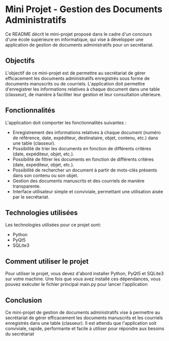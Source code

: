 # Mini Projet - Gestion des Documents Administratifs

Ce README décrit le mini-projet proposé dans le cadre d'un concours d'une école supérieure en informatique, qui vise à développer une application de gestion de documents administratifs pour un secrétariat.

## Objectifs
L'objectif de ce mini-projet est de permettre au secrétariat de gérer efficacement les documents administratifs enregistrés sous forme de documents manuscrits ou de courriels. L'application doit permettre d'enregistrer les informations relatives à chaque document dans une table (classeur), de manière à faciliter leur gestion et leur consultation ultérieure.

## Fonctionnalités
L'application doit comporter les fonctionnalités suivantes :

* Enregistrement des informations relatives à chaque document (numéro de référence, date, expéditeur, destinataire, objet, contenu, etc.) dans une table (classeur).
* Possibilité de trier les documents en fonction de différents critères (date, expéditeur, objet, etc.).
* Possibilité de filtrer les documents en fonction de différents critères (date, expéditeur, objet, etc.).
* Possibilité de rechercher un document à partir de mots-clés présents dans son contenu ou son objet.
* Gestion des documents manuscrits et des courriels de manière transparente.
* Interface utilisateur simple et conviviale, permettant une utilisation aisée par le secrétariat.

## Technologies utilisées
Les technologies utilisées pour ce projet sont:

* Python
* PyQt5
* SQLite3

## Comment utiliser le projet
Pour utiliser le projet, vous devez d'abord installer Python, PyQt5 et SQLite3 sur votre machine. Une fois que vous avez installé ces dépendances, vous pouvez exécuter le fichier principal main.py pour lancer l'application

## Conclusion
Ce mini-projet de gestion de documents administratifs vise à permettre au secrétariat de gérer efficacement les documents manuscrits et les courriels enregistrés dans une table (classeur). Il est attendu que l'application soit conviviale, rapide, performante et facile à utiliser pour répondre aux besoins du secrétariat
